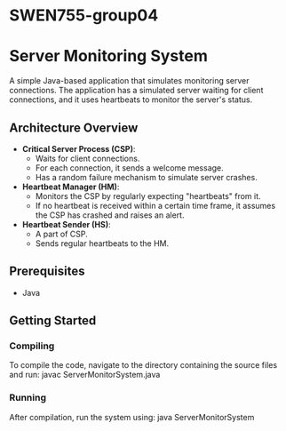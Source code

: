 # SWEN755-group04
# Server Monitoring System

A simple Java-based application that simulates monitoring server connections. The application has a simulated server waiting for client connections, and it uses heartbeats to monitor the server's status.

## Architecture Overview

- **Critical Server Process (CSP)**:
   - Waits for client connections.
   - For each connection, it sends a welcome message.
   - Has a random failure mechanism to simulate server crashes.
- **Heartbeat Manager (HM)**:
   - Monitors the CSP by regularly expecting "heartbeats" from it.
   - If no heartbeat is received within a certain time frame, it assumes the CSP has crashed and raises an alert.
- **Heartbeat Sender (HS)**:
   - A part of CSP.
   - Sends regular heartbeats to the HM.

## Prerequisites

- Java 

## Getting Started

### Compiling

To compile the code, navigate to the directory containing the source files and run:
javac ServerMonitorSystem.java

### Running

After compilation, run the system using:
java ServerMonitorSystem
